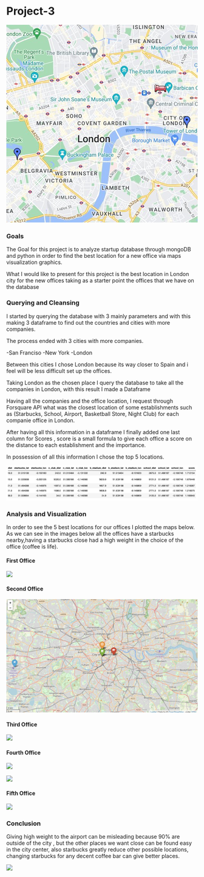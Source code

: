 # Project-3

<img src="/images/london.jpeg">



### Goals
The Goal for this project is to analyze startup database through mongoDB and python in order to find the best location for a new office via maps visualization graphics.



What I would like to present for this project is the best location in London city for the new offices taking as a starter point the offices that we have on the database 

### Querying and Cleansing

I started by querying the database with 3 mainly parameters and with this making 3 dataframe to find out the countries and cities with more companies.

The process ended with 3 cities with more companies.

-San Franciso
-New York
-London

Between this cities I chose London because its way closer to Spain and i feel will be less difficult set up the offices.

Taking London as the chosen place I query the database to take all the companies in London, with this result I made a Dataframe

Having all the companies and the office location, I request through Forsquare API what was the closest location of some establishments such as (Starbucks, School, Airport, Basketball Store, Night Club) for each companie office in London.

After having all this information in a dataframe I finally added one last column for Scores , score is a small formula to give each office a score on the distance to each establishment and the importance.

In possession of all this information I chose the top 5 locations.

![](images/graph1/../s2.jpeg)


### Analysis and Visualization

In order to see the 5 best locations for our offices I plotted the maps below. As we can see in the images below all the offices have a starbucks nearby,having a starbucks close had a high weight in the choice of the office (coffee is life).


#### First Office
![](images/graph1/../s3.jpeg)



#### Second Office
![](images/graph1/../s7.jpeg)



#### Third Office
![](images/graph1/../s6.jpeg)



#### Fourth Office
![](images/graph1/../s8.jpeg)



![](images/graph1/../graph4.jpeg)

#### Fifth Office


![](images/graph1/../s5.jpeg)




### Conclusion

Giving high weight to the airport can be misleading because 90% are outside of the city , but the other places we want close can be found easy in the city center, also starbucks greatly reduce other possible locations, changing starbucks for any decent coffee bar can give better places.


![](images/graph1/../chess2.jpeg)


















